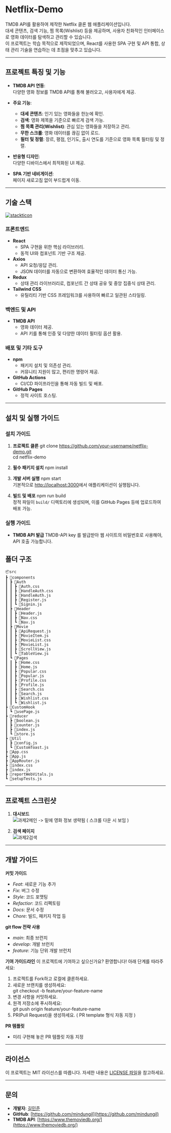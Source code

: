 # **Netflix-Demo**

TMDB API를 활용하여 제작한 Netflix 클론 웹 애플리케이션입니다.  
대세 콘텐츠, 검색 기능, 찜 목록(Wishlist) 등을 제공하며, 사용자 친화적인 인터페이스로 영화 데이터를 탐색하고 관리할 수 있습니다.  
이 프로젝트는 학습 목적으로 제작되었으며, React를 사용한 SPA 구현 및 API 통합, 상태 관리 기술을 연습하는 데 초점을 맞추고 있습니다.

---

## **프로젝트 특징 및 기능**
- **TMDB API 연동**:  
  다양한 영화 정보를 TMDB API를 통해 불러오고, 사용자에게 제공.  

- **주요 기능**:  
  - **대세 콘텐츠**: 인기 있는 영화들을 한눈에 확인.  
  - **검색**: 영화 제목을 기준으로 빠르게 검색 가능.  
  - **찜 목록 관리(Wishlist)**: 관심 있는 영화들을 저장하고 관리.  
  - **무한 스크롤**: 영화 데이터를 끊김 없이 로드.  
  - **필터 및 정렬**: 장르, 평점, 인기도, 출시 연도를 기준으로 영화 목록 필터링 및 정렬.  

- **반응형 디자인**:  
  다양한 디바이스에서 최적화된 UI 제공.  

- **SPA 기반 네비게이션**:  
  페이지 새로고침 없이 부드럽게 이동.  

---

## **기술 스택**
[![stackticon](https://firebasestorage.googleapis.com/v0/b/stackticon-81399.appspot.com/o/images%2F1732161549461?alt=media&token=1c7c18ff-0387-4ebd-88ca-0e9ad4681add)](https://github.com/msdio/stackticon)
### **프론트엔드**
- **React**  
  - SPA 구현을 위한 핵심 라이브러리.  
  - 동적 UI와 컴포넌트 기반 구조 제공.  
- **Axios**  
  - API 요청/응답 관리.  
  - JSON 데이터를 자동으로 변환하여 효율적인 데이터 통신 가능.  
- **Redux**  
  - 상태 관리 라이브러리로, 컴포넌트 간 상태 공유 및 중앙 집중식 상태 관리.  
- **Tailwind CSS**  
  - 유틸리티 기반 CSS 프레임워크를 사용하여 빠르고 일관된 스타일링.  

### **백엔드 및 API**
- **TMDB API**  
  - 영화 데이터 제공.  
  - API 키를 통해 인증 및 다양한 데이터 필터링 옵션 활용.  

### **배포 및 기타 도구**
- **npm**  
  - 패키지 설치 및 의존성 관리.  
  - 커뮤니티 지원이 많고, 편리한 명령어 제공.  
- **GitHub Actions**  
  - CI/CD 파이프라인을 통해 자동 빌드 및 배포.  
- **GitHub Pages**  
  - 정적 사이트 호스팅.  

---

## **설치 및 실행 가이드**
### **설치 가이드**
1. **프로젝트 클론**
   git clone https://github.com/your-username/netflix-demo.git  
   cd netflix-demo

2. **필수 패키지 설치**
   npm install

3. **개발 서버 실행**
   npm start  
   기본적으로 [http://localhost:3000](http://localhost:3000)에서 애플리케이션이 실행됩니다.

4. **빌드 및 배포**
   npm run build  
   정적 파일이 `build/` 디렉토리에 생성되며, 이를 GitHub Pages 등에 업로드하여 배포 가능.

### **실행 가이드** ###
 - **TMDB API 발급**
   TMDB-API key 를 발급받아 웹 사이트의 비밀번호로 사용해야, API 호출 가능합니다.

## **폴더 구조**
    📦src
    ┣ 📂components
    ┃ ┣ 📂Auth
    ┃ ┃ ┣ 📜Auth.css
    ┃ ┃ ┣ 📜HandleAuth.css
    ┃ ┃ ┣ 📜HandleAuth.js
    ┃ ┃ ┣ 📜Register.js
    ┃ ┃ ┗ 📜Signin.js
    ┃ ┣ 📂Header
    ┃ ┃ ┣ 📜Header.js
    ┃ ┃ ┣ 📜Nav.css
    ┃ ┃ ┗ 📜Nav.js
    ┃ ┣ 📂Movie
    ┃ ┃ ┣ 📜ApiRequest.js
    ┃ ┃ ┣ 📜MovieItem.js
    ┃ ┃ ┣ 📜MovieList.css
    ┃ ┃ ┣ 📜MovieList.js
    ┃ ┃ ┣ 📜ScrollView.js
    ┃ ┃ ┗ 📜TableView.js
    ┃ ┗ 📂Pages
    ┃ ┃ ┣ 📜Home.css
    ┃ ┃ ┣ 📜Home.js
    ┃ ┃ ┣ 📜Popular.css
    ┃ ┃ ┣ 📜Popular.js
    ┃ ┃ ┣ 📜Profile.css
    ┃ ┃ ┣ 📜Profile.js
    ┃ ┃ ┣ 📜Search.css
    ┃ ┃ ┣ 📜Search.js
    ┃ ┃ ┣ 📜Wishlist.css
    ┃ ┃ ┗ 📜Wishlist.js
    ┣ 📂CustomHook
    ┃ ┗ 📜usePage.js
    ┣ 📂reducer
    ┃ ┣ 📜boolean.js
    ┃ ┣ 📜counter.js
    ┃ ┣ 📜index.js
    ┃ ┗ 📜store.js
    ┣ 📂Util
    ┃ ┣ 📜config.js
    ┃ ┗ 📜CustomToast.js
    ┣ 📜App.css
    ┣ 📜App.js
    ┣ 📜AppRouter.js
    ┣ 📜index.css
    ┣ 📜index.js
    ┣ 📜reportWebVitals.js
    ┗ 📜setupTests.js

---

## **프로젝트 스크린샷**
1. **대시보드**  
   ![과제2메인](https://github.com/user-attachments/assets/1c686bad-1a6f-4d8e-8a67-6f742536b39b)
  -> 밑에 영화 정보 생략됨 ( 스크롤 다운 시 보임 )

2. **검색 페이지**  
   ![과제2검색](https://github.com/user-attachments/assets/8e3c1dd9-922f-41d2-81c4-29604e5b9f91)
 

---

## **개발 가이드**

**커밋 가이드**
- *Feat*: 새로운 기능 추가
- *Fix*: 버그 수정
- *Style*: 코드 포맷팅
- *Refactior*: 코드 리펙토링
- *Docs*: 문서 수정
- *Chore*: 빌드, 패키지 작업 등

**git flow 전략 사용**
 - *main*: 최종 브런치
 - *develop*: 개발 브런치
 - *feature*: 기능 단위 개발 브런치

 **기여 가이드라인**
이 프로젝트에 기여하고 싶으신가요? 환영합니다! 아래 단계를 따라주세요:  
1. 프로젝트를 Fork하고 로컬에 클론하세요.  
2. 새로운 브랜치를 생성하세요:  
   git checkout -b feature/your-feature-name
3. 변경 사항을 커밋하세요.  
4. 원격 저장소에 푸시하세요:  
   git push origin feature/your-feature-name
5. PR(Pull Request)을 생성하세요. ( PR template 형식 자동 지정 )

 **PR 템플릿**
 - 미리 구현해 놓은 PR 템플릿 자동 지정

---

## **라이선스**
이 프로젝트는 MIT 라이선스를 따릅니다. 자세한 내용은 [LICENSE 파일](./LICENSE)을 참고하세요.  

---

## **문의**
- **개발자**: [길민준](alswnsrlf12@naver.com)  
- **GitHub**: [https://github.com/mindungil](https://github.com/mindungil)  
- **TMDB API**: [https://www.themoviedb.org/](https://www.themoviedb.org/)
